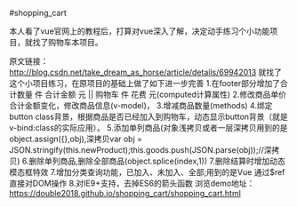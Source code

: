 #shopping_cart

本人看了vue官网上的教程后，打算对vue深入了解，决定动手练习个小功能项目，就找了购物车本项目。

原文链接：http://blog.csdn.net/take_dream_as_horse/article/details/69942013 就找了这个小项目练习，在原项目的基础上做了如下进一步完善 
1.在footer部分增加了合计数量 件 合计金额 元 || 购物车 件 花费 元(computed计算属性) 
2.修改商品单价合计金额变化，修改商品信息(v-model)， 
3.增减商品数量(methods) 
4.绑定button class背景，根据商品是否已经加入到购物车，动态显示button背景（就是v-bind:class的实际应用）。 
5.添加单列商品(对象浅拷贝或者一层深拷贝用到的是object.assign({},obj),深拷贝var obj = JSON.stringify(this.newProduct);this.goods.push(JSON.parse(obj));//深拷贝) 
6.删除单列商品,删除全部商品(object.splice(index,1)) 
7.删除结算时增加动态模态框特效
7.增加分类查询功能，已加入、未加入、全部;用到的是Vue 通过$ref直接对DOM操作
8.对IE9+支持，去掉ES6的箭头函数
浏览demo地址：https://double2018.github.io/shopping_cart/shopping_cart.html
